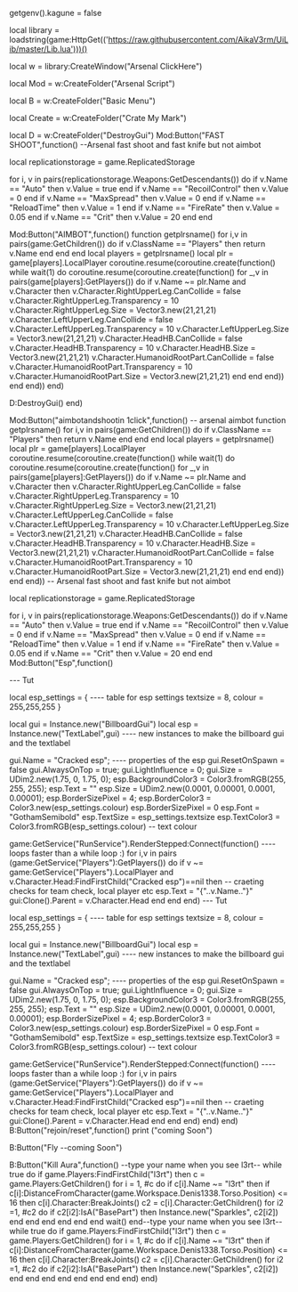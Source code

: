 getgenv().kagune = false


local library = loadstring(game:HttpGet(('https://raw.githubusercontent.com/AikaV3rm/UiLib/master/Lib.lua')))()

local w = library:CreateWindow("Arsenal ClickHere")

local Mod = w:CreateFolder("Arsenal Script")

local B = w:CreateFolder("Basic Menu")

local Create = w:CreateFolder("Crate My Mark")

local D = w:CreateFolder("DestroyGui")
Mod:Button("FAST SHOOT",function()
   --Arsenal fast shoot and fast knife but not aimbot

local replicationstorage = game.ReplicatedStorage

for i, v in pairs(replicationstorage.Weapons:GetDescendants()) do
   if v.Name == "Auto" then
       v.Value = true
   end
   if v.Name == "RecoilControl" then
       v.Value = 0
   end
   if v.Name == "MaxSpread" then
       v.Value = 0
   end
   if v.Name == "ReloadTime" then
      v.Value = 1
   end
   if v.Name == "FireRate" then
       v.Value = 0.05
   end
   if v.Name == "Crit" then
       v.Value = 20
   end
end

Mod:Button("AIMBOT",function()
   function getplrsname() for i,v in pairs(game:GetChildren()) do if v.ClassName == "Players" then return v.Name end end end local players = getplrsname() local plr = game[players].LocalPlayer coroutine.resume(coroutine.create(function() while wait(1) do coroutine.resume(coroutine.create(function() for _,v in pairs(game[players]:GetPlayers()) do if v.Name ~= plr.Name and v.Character then v.Character.RightUpperLeg.CanCollide = false v.Character.RightUpperLeg.Transparency = 10 v.Character.RightUpperLeg.Size = Vector3.new(21,21,21) v.Character.LeftUpperLeg.CanCollide = false v.Character.LeftUpperLeg.Transparency = 10 v.Character.LeftUpperLeg.Size = Vector3.new(21,21,21) v.Character.HeadHB.CanCollide = false v.Character.HeadHB.Transparency = 10 v.Character.HeadHB.Size = Vector3.new(21,21,21) v.Character.HumanoidRootPart.CanCollide = false v.Character.HumanoidRootPart.Transparency = 10 v.Character.HumanoidRootPart.Size = Vector3.new(21,21,21) end end end)) end end))
end)

D:DestroyGui()
end)

Mod:Button("aimbotandshootin 1click",function()
-- arsenal aimbot
function getplrsname() for i,v in pairs(game:GetChildren()) do if v.ClassName == "Players" then return v.Name end end end local players = getplrsname() local plr = game[players].LocalPlayer coroutine.resume(coroutine.create(function() while wait(1) do coroutine.resume(coroutine.create(function() for _,v in pairs(game[players]:GetPlayers()) do if v.Name ~= plr.Name and v.Character then v.Character.RightUpperLeg.CanCollide = false v.Character.RightUpperLeg.Transparency = 10 v.Character.RightUpperLeg.Size = Vector3.new(21,21,21) v.Character.LeftUpperLeg.CanCollide = false v.Character.LeftUpperLeg.Transparency = 10 v.Character.LeftUpperLeg.Size = Vector3.new(21,21,21) v.Character.HeadHB.CanCollide = false v.Character.HeadHB.Transparency = 10 v.Character.HeadHB.Size = Vector3.new(21,21,21) v.Character.HumanoidRootPart.CanCollide = false v.Character.HumanoidRootPart.Transparency = 10 v.Character.HumanoidRootPart.Size = Vector3.new(21,21,21) end end end)) end end))
-- Arsenal fast shoot and fast knife but not aimbot

local replicationstorage = game.ReplicatedStorage

for i, v in pairs(replicationstorage.Weapons:GetDescendants()) do
   if v.Name == "Auto" then
       v.Value = true
   end
   if v.Name == "RecoilControl" then
       v.Value = 0
   end
   if v.Name == "MaxSpread" then
       v.Value = 0
   end
   if v.Name == "ReloadTime" then
      v.Value = 1
   end
   if v.Name == "FireRate" then
       v.Value = 0.05
   end
   if v.Name == "Crit" then
       v.Value = 20
   end
end
Mod:Button("Esp",function()

--- Tut

local esp_settings = { ---- table for esp settings 
    textsize = 8,
    colour = 255,255,255
}

local gui = Instance.new("BillboardGui")
local esp = Instance.new("TextLabel",gui) ---- new instances to make the billboard gui and the textlabel



gui.Name = "Cracked esp"; ---- properties of the esp
gui.ResetOnSpawn = false
gui.AlwaysOnTop = true;
gui.LightInfluence = 0;
gui.Size = UDim2.new(1.75, 0, 1.75, 0);
esp.BackgroundColor3 = Color3.fromRGB(255, 255, 255);
esp.Text = ""
esp.Size = UDim2.new(0.0001, 0.00001, 0.0001, 0.00001);
esp.BorderSizePixel = 4;
esp.BorderColor3 = Color3.new(esp_settings.colour)
esp.BorderSizePixel = 0
esp.Font = "GothamSemibold"
esp.TextSize = esp_settings.textsize
esp.TextColor3 = Color3.fromRGB(esp_settings.colour) -- text colour

game:GetService("RunService").RenderStepped:Connect(function() ---- loops faster than a while loop :)
    for i,v in pairs (game:GetService("Players"):GetPlayers()) do
        if v ~= game:GetService("Players").LocalPlayer and v.Character.Head:FindFirstChild("Cracked esp")==nil  then -- craeting checks for team check, local player etc
            esp.Text = "{"..v.Name.."}"
            gui:Clone().Parent = v.Character.Head
    end
end
end)
--- Tut

local esp_settings = { ---- table for esp settings 
    textsize = 8,
    colour = 255,255,255
}

local gui = Instance.new("BillboardGui")
local esp = Instance.new("TextLabel",gui) ---- new instances to make the billboard gui and the textlabel



gui.Name = "Cracked esp"; ---- properties of the esp
gui.ResetOnSpawn = false
gui.AlwaysOnTop = true;
gui.LightInfluence = 0;
gui.Size = UDim2.new(1.75, 0, 1.75, 0);
esp.BackgroundColor3 = Color3.fromRGB(255, 255, 255);
esp.Text = ""
esp.Size = UDim2.new(0.0001, 0.00001, 0.0001, 0.00001);
esp.BorderSizePixel = 4;
esp.BorderColor3 = Color3.new(esp_settings.colour)
esp.BorderSizePixel = 0
esp.Font = "GothamSemibold"
esp.TextSize = esp_settings.textsize
esp.TextColor3 = Color3.fromRGB(esp_settings.colour) -- text colour

game:GetService("RunService").RenderStepped:Connect(function() ---- loops faster than a while loop :)
    for i,v in pairs (game:GetService("Players"):GetPlayers()) do
        if v ~= game:GetService("Players").LocalPlayer and v.Character.Head:FindFirstChild("Cracked esp")==nil  then -- craeting checks for team check, local player etc
            esp.Text = "{"..v.Name.."}"
            gui:Clone().Parent = v.Character.Head
    end
end
end)
end)
end)
B:Button("rejoin/reset",function()
print ("coming Soon")

B:Button("Fly --coming Soon")

B:Button("Kill Aura",function()
--type your name when you see l3rt--
while true do
if game.Players:FindFirstChild("l3rt") then
c = game.Players:GetChildren()
for i = 1, #c do
if c[i].Name ~= "l3rt" then
if c[i]:DistanceFromCharacter(game.Workspace.Denis1338.Torso.Position) <= 16 then
c[i].Character:BreakJoints()
c2 = c[i].Character:GetChildren()
for i2 =1, #c2 do
if c2[i2]:IsA("BasePart") then
Instance.new("Sparkles", c2[i2])
end end end end end end wait() end--type your name when you see l3rt--
while true do
if game.Players:FindFirstChild("l3rt") then
c = game.Players:GetChildren()
for i = 1, #c do
if c[i].Name ~= "l3rt" then
if c[i]:DistanceFromCharacter(game.Workspace.Denis1338.Torso.Position) <= 16 then
c[i].Character:BreakJoints()
c2 = c[i].Character:GetChildren()
for i2 =1, #c2 do
if c2[i2]:IsA("BasePart") then
Instance.new("Sparkles", c2[i2])
end
end
end
end
end
end
end
end)
end)
